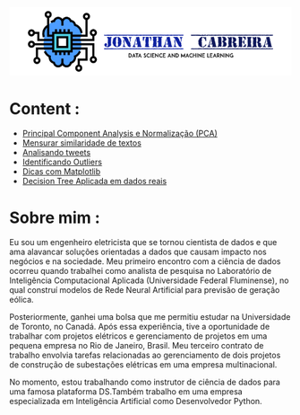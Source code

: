 
![](images/CabreiraLogo.png)



# Content :

 - [Principal Component Analysis e Normalização (PCA)](https://github.com/jmcabreira/Data_Science_Conteudo_PTBR/tree/master/pca)
 - [Mensurar similaridade de textos](https://github.com/jmcabreira/Data_Science_Conteudo_PTBR/tree/master/similaridade_de_textos)
 - [Analisando tweets](https://github.com/jmcabreira/Data_Science_Conteudo_PTBR/tree/master/twitter)
 - [Identificando Outliers](https://github.com/jmcabreira/Data_Science_Conteudo_PTBR/tree/master/identificando_outliers)
 - [Dicas com Matplotlib](https://github.com/jmcabreira/Data_Science_Conteudo_PTBR/tree/master/Dicas-MatplotLib)
 - [Decision Tree Aplicada em dados reais](https://github.com/jmcabreira/Data_Science_Conteudo_PTBR/tree/master/Decision_Tree_recomendador_carro)


 
 # Sobre mim :
 
Eu sou um engenheiro eletricista que se tornou cientista de dados e que ama alavancar soluções orientadas a dados que causam impacto nos negócios e na sociedade. Meu primeiro encontro com a ciência de dados ocorreu quando trabalhei como analista de pesquisa no Laboratório de Inteligência Computacional Aplicada (Universidade Federal Fluminense), no qual construí modelos de Rede Neural Artificial para previsão de geração eólica.

Posteriormente, ganhei uma bolsa que me permitiu estudar na Universidade de Toronto, no Canadá. Após essa experiência, tive a oportunidade de trabalhar com projetos elétricos e gerenciamento de projetos em uma pequena empresa no Rio de Janeiro, Brasil. Meu terceiro contrato de trabalho envolvia tarefas relacionadas ao gerenciamento de dois projetos de construção de subestações elétricas em uma empresa multinacional.

No momento, estou trabalhando como instrutor de ciência de dados para uma famosa plataforma DS.Também trabalho em uma empresa especializada em Inteligência Artificial como Desenvolvedor Python.